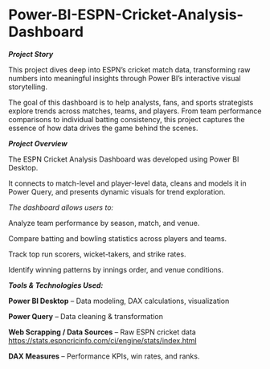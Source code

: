 # Power-BI-ESPN-Cricket-Analysis-Dashboard
**_Project Story_**

This project dives deep into ESPN’s cricket match data, transforming raw numbers into meaningful insights through Power BI’s interactive visual storytelling.

The goal of this dashboard is to help analysts, fans, and sports strategists explore trends across matches, teams, and players.
From team performance comparisons to individual batting consistency, this project captures the essence of how data drives the game behind the scenes.

_**Project Overview**_

The ESPN Cricket Analysis Dashboard was developed using Power BI Desktop.

It connects to match-level and player-level data, cleans and models it in Power Query, and presents dynamic visuals for trend exploration.

_The dashboard allows users to:_

Analyze team performance by season, match, and venue.

Compare batting and bowling statistics across players and teams.

Track top run scorers, wicket-takers, and strike rates.

Identify winning patterns by innings order, and venue conditions.

_**Tools & Technologies Used:**_

**Power BI Desktop** – Data modeling, DAX calculations, visualization

**Power Query** – Data cleaning & transformation

**Web Scrapping / Data Sources** – Raw ESPN cricket data https://stats.espncricinfo.com/ci/engine/stats/index.html

**DAX Measures** – Performance KPIs, win rates, and ranks.

